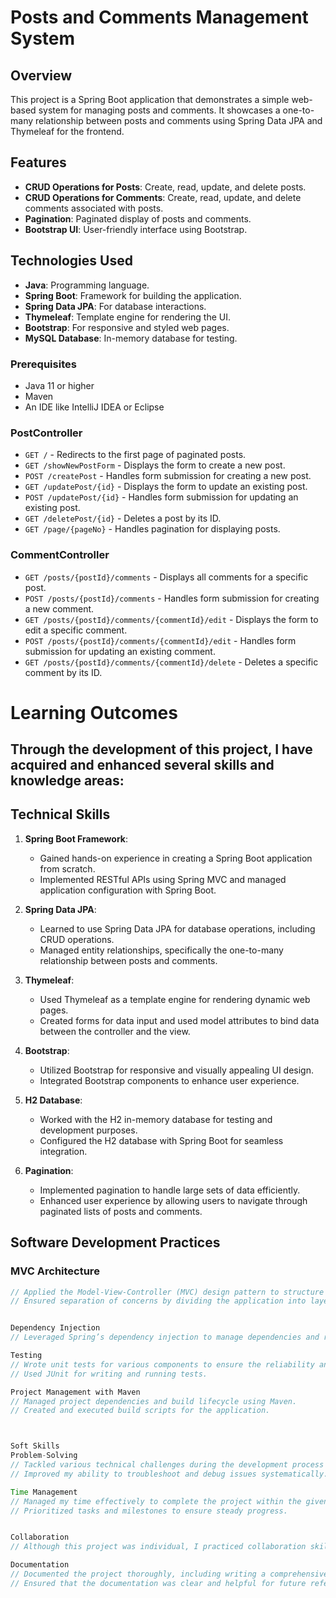 # Posts and Comments Management System

## Overview

This project is a Spring Boot application that demonstrates a simple web-based system for managing posts and comments. It showcases a one-to-many relationship between posts and comments using Spring Data JPA and Thymeleaf for the frontend.

## Features

- **CRUD Operations for Posts**: Create, read, update, and delete posts.
- **CRUD Operations for Comments**: Create, read, update, and delete comments associated with posts.
- **Pagination**: Paginated display of posts and comments.
- **Bootstrap UI**: User-friendly interface using Bootstrap.

## Technologies Used

- **Java**: Programming language.
- **Spring Boot**: Framework for building the application.
- **Spring Data JPA**: For database interactions.
- **Thymeleaf**: Template engine for rendering the UI.
- **Bootstrap**: For responsive and styled web pages.
- **MySQL Database**: In-memory database for testing.


### Prerequisites

- Java 11 or higher
- Maven
- An IDE like IntelliJ IDEA or Eclipse

### PostController

- `GET /` - Redirects to the first page of paginated posts.
- `GET /showNewPostForm` - Displays the form to create a new post.
- `POST /createPost` - Handles form submission for creating a new post.
- `GET /updatePost/{id}` - Displays the form to update an existing post.
- `POST /updatePost/{id}` - Handles form submission for updating an existing post.
- `GET /deletePost/{id}` - Deletes a post by its ID.
- `GET /page/{pageNo}` - Handles pagination for displaying posts.

### CommentController

- `GET /posts/{postId}/comments` - Displays all comments for a specific post.
- `POST /posts/{postId}/comments` - Handles form submission for creating a new comment.
- `GET /posts/{postId}/comments/{commentId}/edit` - Displays the form to edit a specific comment.
- `POST /posts/{postId}/comments/{commentId}/edit` - Handles form submission for updating an existing comment.
- `GET /posts/{postId}/comments/{commentId}/delete` - Deletes a specific comment by its ID.
# Learning Outcomes

## Through the development of this project, I have acquired and enhanced several skills and knowledge areas:

## Technical Skills

1. **Spring Boot Framework**: 
   - Gained hands-on experience in creating a Spring Boot application from scratch.
   - Implemented RESTful APIs using Spring MVC and managed application configuration with Spring Boot.

2. **Spring Data JPA**:
   - Learned to use Spring Data JPA for database operations, including CRUD operations.
   - Managed entity relationships, specifically the one-to-many relationship between posts and comments.

3. **Thymeleaf**:
   - Used Thymeleaf as a template engine for rendering dynamic web pages.
   - Created forms for data input and used model attributes to bind data between the controller and the view.

4. **Bootstrap**:
   - Utilized Bootstrap for responsive and visually appealing UI design.
   - Integrated Bootstrap components to enhance user experience.

5. **H2 Database**:
   - Worked with the H2 in-memory database for testing and development purposes.
   - Configured the H2 database with Spring Boot for seamless integration.

6. **Pagination**:
   - Implemented pagination to handle large sets of data efficiently.
   - Enhanced user experience by allowing users to navigate through paginated lists of posts and comments.

## Software Development Practices

### MVC Architecture
```java
// Applied the Model-View-Controller (MVC) design pattern to structure the application logically.
// Ensured separation of concerns by dividing the application into layers (Controller, Service, Repository).


Dependency Injection
// Leveraged Spring’s dependency injection to manage dependencies and reduce tight coupling between components.

Testing
// Wrote unit tests for various components to ensure the reliability and correctness of the application.
// Used JUnit for writing and running tests.

Project Management with Maven
// Managed project dependencies and build lifecycle using Maven.
// Created and executed build scripts for the application.



Soft Skills
Problem-Solving
// Tackled various technical challenges during the development process and devised effective solutions.
// Improved my ability to troubleshoot and debug issues systematically.

Time Management
// Managed my time effectively to complete the project within the given timeframe.
// Prioritized tasks and milestones to ensure steady progress.


Collaboration
// Although this project was individual, I practiced collaboration skills by seeking feedback and discussing solutions with peers and mentors.

Documentation
// Documented the project thoroughly, including writing a comprehensive README and in-line code comments.
// Ensured that the documentation was clear and helpful for future reference and other developers.













